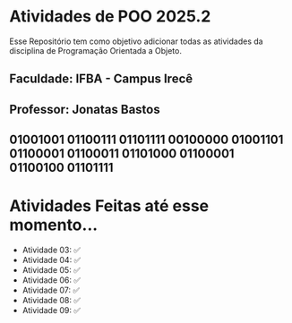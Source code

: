 # Atividades de POO 2025.2

Esse Repositório tem como objetivo adicionar todas as atividades da disciplina de Programação Orientada a Objeto.

## Faculdade: IFBA - Campus Irecê
## Professor: Jonatas Bastos

## 01001001 01100111 01101111 00100000 01001101 01100001 01100011 01101000 01100001 01100100 01101111


# Atividades Feitas até esse momento...


- Atividade 03: ✅
- Atividade 04: ✅
- Atividade 05: ✅
- Atividade 06: ✅
- Atividade 07: ✅
- Atividade 08: ✅
- Atividade 09: ✅

